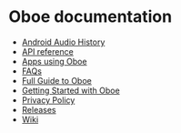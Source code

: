 Oboe documentation
===
- [Android Audio History](AndroidAudioHistory.md)
- [API reference](https://google.github.io/oboe/)
- [Apps using Oboe](https://github.com/google/oboe/wiki/AppsUsingOboe)
- [FAQs](FAQ.md)
- [Full Guide to Oboe](FullGuide.md)
- [Getting Started with Oboe](GettingStarted.md)
- [Privacy Policy](PrivacyPolicy.md)
- [Releases](https://github.com/google/oboe/releases)
- [Wiki](https://github.com/google/oboe/wiki)
